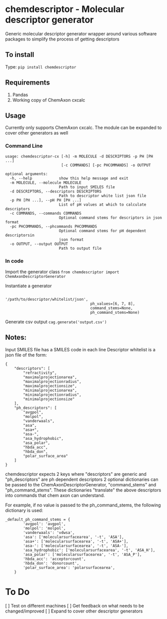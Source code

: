 # chemdescriptor - Molecular descriptor generator
Generic molecular descriptor generator wrapper around various software packages to simplify the process of getting descriptors

## To install
Type: ```pip install chemdescriptor```

## Requirements
1. Pandas
2. Working copy of ChemAxon cxcalc

## Usage
Currently only supports ChemAxon cxcalc. The module can be expanded to cover other generators as well

### Command Line
```
usage: chemdescriptor-cx [-h] -m MOLECULE -d DESCRIPTORS -p PH [PH ...]
                         [-c COMMANDS] [-pc PHCOMMANDS] -o OUTPUT

optional arguments:
  -h, --help            show this help message and exit
  -m MOLECULE, --molecule MOLECULE
                        Path to input SMILES file
  -d DESCRIPTORS, --descriptors DESCRIPTORS
                        Path to descriptor white list json file
  -p PH [PH ...], --pH PH [PH ...]
                        List of pH values at which to calculate descriptors
  -c COMMANDS, --commands COMMANDS
                        Optional command stems for descriptors in json format
  -pc PHCOMMANDS, --phcommands PHCOMMANDS
                        Optional command stems for pH dependent descriptorsin
                        json format
  -o OUTPUT, --output OUTPUT
                        Path to output file
```

### In code

Import the generator class
``` from chemdescriptor import ChemAxonDescriptorGenerator ```

Instantiate a generator
``` cag = ChemAxonDescriptorGenerator('/path/to/SMILES/file',
                                      '/path/to/descriptor/whitelist/json',
                                      ph_values=[6, 7, 8],
                                      command_stems=None,
                                      ph_command_stems=None)
```

Generate csv output
``` cag.generate('output.csv') ```

## Notes:

Input SMILES file has a SMILES code in each line
Descriptor whitelist is a json file of the form:
```
{
    "descriptors": [
        "refractivity",
        "maximalprojectionarea",
        "maximalprojectionradius",
        "maximalprojectionsize",
        "minimalprojectionarea",
        "minimalprojectionradius",
        "minimalprojectionsize"
    ],
    "ph_descriptors": [
        "avgpol",
        "molpol",
        "vanderwaals",
        "asa",
        "asa+",
        "asa-",
        "asa_hydrophobic",
        "asa_polar",
        "hbda_acc",
        "hbda_don",
        "polar_surface_area"
    ]
}
```

chemdescriptor expects 2 keys where "descriptors" are generic and "ph_descriptors" are ph dependent descriptors
2 optional dictionaries can be passed to the ChemAxonDescriptorGenerator, "command_stems" and "ph_command_stems".
These dictionaries "translate" the above descriptors into commands that chem axon can understand.

For example, if no value is passed to the ph_command_stems, the following dictionary is used:

```
_default_ph_command_stems = {
        'avgpol': 'avgpol',
        'molpol': 'molpol',
        'vanderwaals': 'vdwsa',
        'asa': ['molecularsurfacearea', '-t', 'ASA'],
        'asa+': ['molecularsurfacearea', '-t', 'ASA+'],
        'asa-': ['molecularsurfacearea', '-t', 'ASA-'],
        'asa_hydrophobic': ['molecularsurfacearea', '-t', 'ASA_H'],
        'asa_polar': ['molecularsurfacearea', '-t', 'ASA_P'],
        'hbda_acc': 'acceptorcount',
        'hbda_don': 'donorcount',
        'polar_surface_area': 'polarsurfacearea',
    }
```

# To Do
[ ] Test on different machines
[ ] Get feedback on what needs to be changed/improved
[ ] Expand to cover other descriptor generators